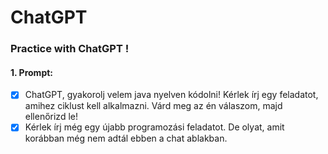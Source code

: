 # ChatGPT

### Practice with ChatGPT !
#### 1. Prompt: 
- [x] ChatGPT, gyakorolj velem java nyelven kódolni! Kérlek írj egy feladatot, amihez ciklust kell alkalmazni. Várd meg az én válaszom, majd ellenőrizd le! 
- [x] Kérlek írj még egy újabb programozási feladatot. De olyat, amit korábban még nem adtál ebben a chat ablakban. 
